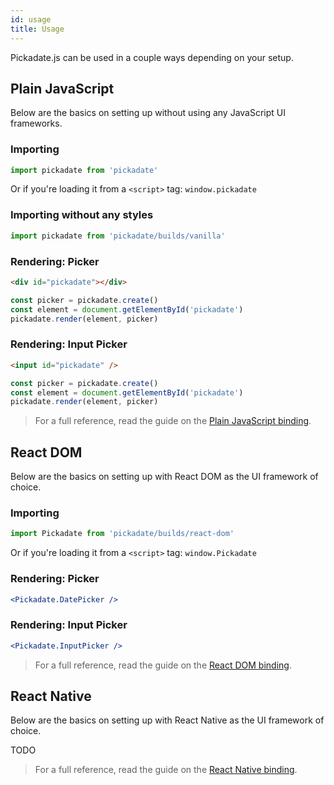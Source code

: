 ```yaml
---
id: usage
title: Usage
---
```


Pickadate.js can be used in a couple ways depending on your setup.

## Plain JavaScript

Below are the basics on setting up without using any JavaScript UI frameworks.

### Importing

```js
import pickadate from 'pickadate'
```

Or if you're loading it from a `<script>` tag: `window.pickadate`

### Importing without any styles

```js
import pickadate from 'pickadate/builds/vanilla'
```

### Rendering: Picker

```html
<div id="pickadate"></div>
```

```js
const picker = pickadate.create()
const element = document.getElementById('pickadate')
pickadate.render(element, picker)
```

### Rendering: Input Picker

```html
<input id="pickadate" />
```

```js
const picker = pickadate.create()
const element = document.getElementById('pickadate')
pickadate.render(element, picker)
```

> For a full reference, read the guide on the [Plain JavaScript binding](binding-javascript).

## React DOM

Below are the basics on setting up with React DOM as the UI framework of choice.

### Importing

```js
import Pickadate from 'pickadate/builds/react-dom'
```

Or if you're loading it from a `<script>` tag: `window.Pickadate`

### Rendering: Picker

```jsx
<Pickadate.DatePicker />
```

### Rendering: Input Picker

```jsx
<Pickadate.InputPicker />
```

> For a full reference, read the guide on the [React DOM binding](binding-react-dom).

## React Native

Below are the basics on setting up with React Native as the UI framework of choice.

TODO

> For a full reference, read the guide on the [React Native binding](binding-react-native).
